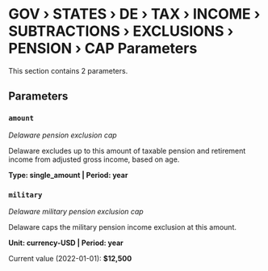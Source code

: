 # GOV › STATES › DE › TAX › INCOME › SUBTRACTIONS › EXCLUSIONS › PENSION › CAP Parameters

This section contains 2 parameters.

## Parameters

### `amount`
*Delaware pension exclusion cap*

Delaware excludes up to this amount of taxable pension and retirement income from adjusted gross income, based on age.

**Type: single_amount | Period: year**


### `military`
*Delaware military pension exclusion cap*

Delaware caps the military pension income exclusion at this amount.

**Unit: currency-USD | Period: year**

Current value (2022-01-01): **$12,500**

